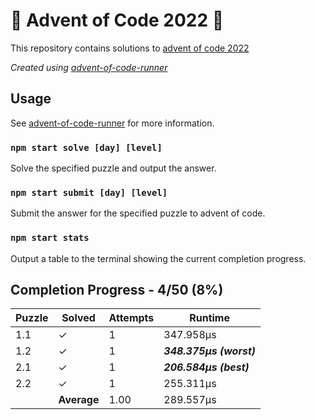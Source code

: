 # :santa: Advent of Code 2022 :christmas_tree:

This repository contains solutions to [advent of code 2022](https://adventofcode.com/2022) 

_Created using [advent-of-code-runner](https://github.com/beakerandjake/advent-of-code-runner)_

## Usage
See [advent-of-code-runner](https://github.com/beakerandjake/advent-of-code-runner) for more information.

### `npm start solve [day] [level]`
Solve the specified puzzle and output the answer.

### `npm start submit [day] [level]`
Submit the answer for the specified puzzle to advent of code.

### `npm start stats`
Output a table to the terminal showing the current completion progress.

<!--Please do not delete the following comments, they are required to save your stats to this file.-->
<!--START_AUTOGENERATED_COMPLETION_PROGRESS_SECTION-->
## Completion Progress - 4/50 (8%)

| Puzzle | Solved | Attempts | Runtime |
| --- | --- | --- | --- |
| 1.1 | ✓ | 1 | 347.958μs |
| 1.2 | ✓ | 1 | ***348.375μs (worst)*** |
| 2.1 | ✓ | 1 | ***206.584μs (best)*** |
| 2.2 | ✓ | 1 | 255.311μs |
|  | **Average** | 1.00 | 289.557μs |
<!--END_AUTOGENERATED_COMPLETION_PROGRESS_SECTION-->